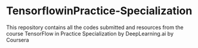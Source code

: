 # TensorflowinPractice-Specialization
This repository contains all the codes submitted and resources from the course TensorFlow in Practice Specialization by DeepLearning.ai by Coursera
